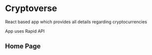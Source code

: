 # Cryptoverse

React based app which provides all details regarding cryptocurrencies

App uses Rapid API

## Home Page

